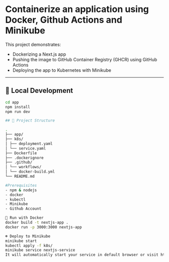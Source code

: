 # Containerize an application using Docker, Github Actions and Minikube

This project demonstrates:

- Dockerizing a Next.js app
- Pushing the image to GitHub Container Registry (GHCR) using GitHub Actions
- Deploying the app to Kubernetes with Minikube

---

## 🔧 Local Development

```bash
cd app
npm install
npm run dev

## 📁 Project Structure

.
├── app/ 
├── k8s/
│ ├── deployment.yaml 
│ └── service.yaml
├── Dockerfile
├── .dockerignore
├── .github/
│ └── workflows/
│ └── docker-build.yml 
└── README.md

#Prerequisites
- npm & nodejs
- docker
- kubectl
- Minikube
- Github Account

🐳 Run with Docker
docker build -t nextjs-app .
docker run -p 3000:3000 nextjs-app

☸️ Deploy to Minikube
minikube start
kubectl apply -f k8s/
minikube service nextjs-service
It will automatically start your service in default browser or visit http://<minikube-ip>:targetPort 

